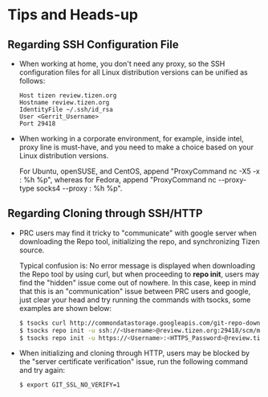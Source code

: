# Tips and Heads-up

## Regarding SSH Configuration File

- When working at home, you don't need any proxy, so the SSH configuration files for all Linux distribution versions can be unified as follows:

  ```
  Host tizen review.tizen.org
  Hostname review.tizen.org
  IdentityFile ~/.ssh/id_rsa
  User <Gerrit_Username>
  Port 29418
  ```

- When working in a corporate environment, for example, inside intel, proxy line is must-have, and you need to make a choice based on your Linux distribution versions.

  For Ubuntu, openSUSE, and CentOS, append "ProxyCommand nc -X5 -x <Proxy Address>:<Port> %h %p", whereas for Fedora, append "ProxyCommand nc --proxy-type socks4 --proxy <Proxy Address>:<Port> %h %p".

## Regarding Cloning through SSH/HTTP

- PRC users may find it tricky to "communicate" with google server when downloading the Repo tool, initializing the repo, and synchronizing Tizen source.

  Typical confusion is: No error message is displayed when downloading the Repo tool by using curl, but when proceeding to **repo init**, users may find the "hidden" issue come out of nowhere. In this case, keep in mind that this is an "communication" issue between PRC users and google, just clear your head and try running the commands with tsocks, some examples are shown below:

  ```bash
  $ tsocks curl http://commondatastorage.googleapis.com/git-repo-downloads/repo > ~/bin/repo
  $ tsocks repo init -u ssh://<Username>@review.tizen.org:29418/scm/manifest -b tizen -m ivi.xml
  $ tsocks repo init -u https://<Username>:<HTTPS_Password>@review.tizen.org/gerrit/p/scm/manifest -b tizen -m ivi.xml
  ```

- When initializing and cloning through HTTP, users may be blocked by the "server certificate verification" issue, run the following command and try again:

  ```bash
  $ export GIT_SSL_NO_VERIFY=1
  ```
